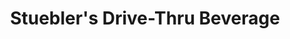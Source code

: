 ---
title: "Stuebler's Drive-Thru Beverage"
url: /oil-city/stueblers-drive-thru-beverage/
shop: alcohol
---